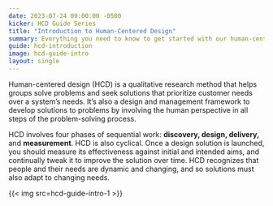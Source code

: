 ```yaml
---
date: 2023-07-24 09:00:00 -0500
kicker: HCD Guide Series
title: "Introduction to Human-Centered Design"
summary: Everything you need to know to get started with our human-centered design series.
guide: hcd-introduction
image: hcd-guide-intro
layout: single
---
```


Human-centered design (HCD) is a qualitative research method that helps groups solve problems and seek solutions that prioritize customer needs over a system’s needs. It’s also a design and management framework to develop solutions to problems by involving the human perspective in all steps of the problem-solving process.

HCD involves four phases of sequential work: **discovery, design, delivery,** and **measurement**. HCD is also cyclical. Once a design solution is launched, you should measure its effectiveness against initial and intended aims, and continually tweak it to improve the solution over time. HCD recognizes that people and their needs are dynamic and changing, and so solutions must also adapt to changing needs.

{{< img src=hcd-guide-intro-1 >}}